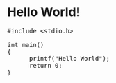Hello World!
============

<pre>#include &lt;stdio.h&gt;

int main()
{
      printf("Hello World");
      return 0;
}</pre>
